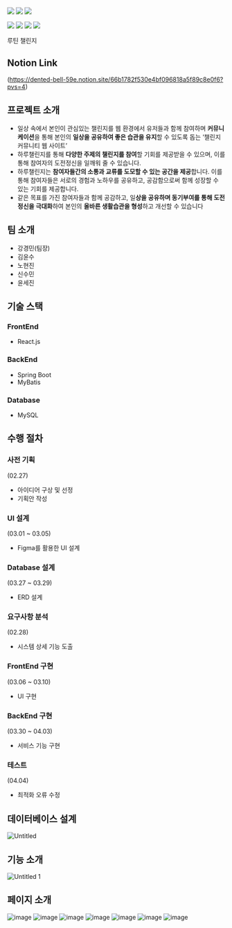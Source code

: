 # <div align="center">
<img src="https://img.shields.io/badge/java-007396?style=for-the-badge&logo=java&logoColor=white"> <img src="https://img.shields.io/badge/Spring-6DB33F?style=for-the-badge&logo=Spring&logoColor=white"> <img src="https://img.shields.io/badge/mysql-4479A1?style=for-the-badge&logo=mysql&logoColor=white">
  
<img src="https://img.shields.io/badge/html-E34F26?style=for-the-badge&logo=html5&logoColor=white"> <img src="https://img.shields.io/badge/css-1572B6?style=for-the-badge&logo=css3&logoColor=white">
 <img src="https://img.shields.io/badge/javascript-F7DF1E?style=for-the-badge&logo=javascript&logoColor=black"> <img src="https://img.shields.io/badge/react-61DAFB?style=for-the-badge&logo=react&logoColor=black">
</div>루틴 챌린지

## Notion Link



(https://dented-bell-59e.notion.site/66b1782f530e4bf096818a5f89c8e0f6?pvs=4)

## 프로젝트 소개



- 일상 속에서 본인이 관심있는 챌린지를 웹 환경에서 유저들과 함께 참여하며 **커뮤니케이션**을 통해 본인의 **일상을 공유하여 좋은 습관을 유지**할 수 있도록 돕는 ‘챌린지 커뮤니티 웹 사이트’
- 하루챌린지를 통해 **다양한 주제의 챌린지를 참여**할 기회를 제공받을 수 있으며, 이를 통해 참여자의 도전정신을 일깨워 줄 수 있습니다.
- 하루챌린지는 **참여자들간의 소통과 교류를 도모할 수 있는 공간을 제공**합니다. 이를 통해 참여자들은 서로의 경험과 노하우를 공유하고, 공감함으로써 함께 성장할 수 있는 기회를 제공합니다.
- 같은 목표를 가진 참여자들과 함께 공감하고, 일**상을 공유하며 동기부여를 통해 도전 정신을 극대화**하여 본인의 **올바른 생활습관을 형성**하고 개선할 수 있습니다

## 팀 소개



- 강경민(팀장)
- 김윤수
- 노현진
- 신수민
- 윤세진

## 기술 스택



### FrontEnd
- React.js

### BackEnd
- Spring Boot
- MyBatis
  
### Database
- MySQL

## 수행 절차



### 사전 기획

(02.27)

- 아이디어 구상 및 선정
- 기획안 작성

### UI 설계

(03.01 ~ 03.05)

- Figma를 활용한 UI 설계

### Database 설계

(03.27 ~ 03.29)

- ERD 설계

### 요구사항 분석

(02.28)

- 시스템 상세 기능 도출

### FrontEnd 구현

(03.06 ~ 03.10)

- UI 구현

### BackEnd 구현

(03.30 ~ 04.03)

- 서비스 기능 구현

### 테스트

(04.04)

- 최적화 오류 수정

## 데이터베이스 설계



![Untitled](https://github.com/kmindev/RoutineChallenge/assets/97210232/f3802881-277f-41bf-a5ca-4453338d1ec1)


## 기능 소개



![Untitled 1](https://github.com/kmindev/RoutineChallenge/assets/97210232/67cd4d2d-7907-49e0-b833-1eb16113fc58)


## 페이지 소개
![image](https://github.com/kmindev/RoutineChallenge/assets/97210232/975c62bf-2e32-4b94-a9f4-e87782f6aca1)
![image](https://github.com/kmindev/RoutineChallenge/assets/97210232/c57f1b5e-abcc-4bdf-be9a-ca761a7425dd)
![image](https://github.com/kmindev/RoutineChallenge/assets/97210232/38c3ad44-ab21-4bb6-bec8-63bdc6a3f465)
![image](https://github.com/kmindev/RoutineChallenge/assets/97210232/c361041a-8728-43be-b7ff-8e3ecb6ee895)
![image](https://github.com/kmindev/RoutineChallenge/assets/97210232/5683ae87-7fba-4f6a-97a9-ffa67a9bc114)
![image](https://github.com/kmindev/RoutineChallenge/assets/97210232/99fe32c1-4e7f-4d70-846e-03e0bcc6cfc3)
![image](https://github.com/kmindev/RoutineChallenge/assets/97210232/9e68ed27-b37e-40f7-bfa2-220171377e05)
